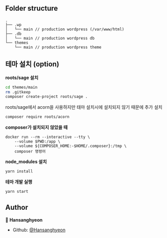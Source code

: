 
## Folder structure

```
.
├── .wp
│   └── main // production wordpress (/var/www/html)
├── .db
│   └── main // production wordpress db
└── themes
    └── main // production wordpress theme
```

## 테마 설치 (option)

**roots/sage 설치**

```sh
cd themes/main
rm .gitkeep
composer create-project roots/sage .
```

roots/sage에서 acorn을 사용하지만 태마 설치시에 설치되지 않기 때문에 추가 설치

```sh
composer require roots/acorn
```

**composer가 설치되지 않았을 때**

```
docker run --rm --interactive --tty \
    --volume $PWD:/app \
    --volume ${COMPOSER_HOME:-$HOME/.composer}:/tmp \
    composer 명령어
```

**node_modules 설치**

```sh
yarn install
```

**테마 개발 실행**

```sh
yarn start
```

## Author

👤 **Hansanghyeon**

* Github: [@Hansanghyeon](https://github.com/Hansanghyeon)